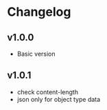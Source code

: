 # Changelog

## v1.0.0

- Basic version

## v1.0.1

- check content-length
- json only for object type data